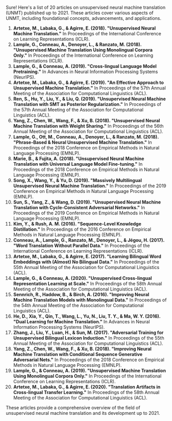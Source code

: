 Sure! Here's a list of 20 articles on unsupervised neural machine translation (UNMT) published up to 2021. These articles cover various aspects of UNMT, including foundational concepts, advancements, and applications.

1. **Artetxe, M., Labaka, G., & Agirre, E. (2018). "Unsupervised Neural Machine Translation."** In Proceedings of the International Conference on Learning Representations (ICLR).
2. **Lample, G., Conneau, A., Denoyer, L., & Ranzato, M. (2018). "Unsupervised Machine Translation Using Monolingual Corpora Only."** In Proceedings of the International Conference on Learning Representations (ICLR).
3. **Lample, G., & Conneau, A. (2019). "Cross-lingual Language Model Pretraining."** In Advances in Neural Information Processing Systems (NeurIPS).
4. **Artetxe, M., Labaka, G., & Agirre, E. (2019). "An Effective Approach to Unsupervised Machine Translation."** In Proceedings of the 57th Annual Meeting of the Association for Computational Linguistics (ACL).
5. **Ren, S., Hu, Y., Liu, Y., & Liu, Q. (2019). "Unsupervised Neural Machine Translation with SMT as Posterior Regularization."** In Proceedings of the 57th Annual Meeting of the Association for Computational Linguistics (ACL).
6. **Yang, Z., Chen, W., Wang, F., & Xu, B. (2018). "Unsupervised Neural Machine Translation with Weight Sharing."** In Proceedings of the 56th Annual Meeting of the Association for Computational Linguistics (ACL).
7. **Lample, G., Ott, M., Conneau, A., Denoyer, L., & Ranzato, M. (2018). "Phrase-Based & Neural Unsupervised Machine Translation."** In Proceedings of the 2018 Conference on Empirical Methods in Natural Language Processing (EMNLP).
8. **Marie, B., & Fujita, A. (2018). "Unsupervised Neural Machine Translation with Universal Language Model Fine-tuning."** In Proceedings of the 2018 Conference on Empirical Methods in Natural Language Processing (EMNLP).
9. **Song, X., Wang, Y., & Yu, D. (2019). "Massively Multilingual Unsupervised Neural Machine Translation."** In Proceedings of the 2019 Conference on Empirical Methods in Natural Language Processing (EMNLP).
10. **Sun, S., Yang, Z., & Wang, D. (2019). "Unsupervised Neural Machine Translation with Cycle-Consistent Adversarial Networks."** In Proceedings of the 2019 Conference on Empirical Methods in Natural Language Processing (EMNLP).
11. **Kim, Y., & Rush, A. M. (2016). "Sequence-Level Knowledge Distillation."** In Proceedings of the 2016 Conference on Empirical Methods in Natural Language Processing (EMNLP).
12. **Conneau, A., Lample, G., Ranzato, M., Denoyer, L., & Jégou, H. (2017). "Word Translation Without Parallel Data."** In Proceedings of the International Conference on Learning Representations (ICLR).
13. **Artetxe, M., Labaka, G., & Agirre, E. (2017). "Learning Bilingual Word Embeddings with (Almost) No Bilingual Data."** In Proceedings of the 55th Annual Meeting of the Association for Computational Linguistics (ACL).
14. **Lample, G., & Conneau, A. (2020). "Unsupervised Cross-lingual Representation Learning at Scale."** In Proceedings of the 58th Annual Meeting of the Association for Computational Linguistics (ACL).
15. **Sennrich, R., Haddow, B., & Birch, A. (2016). "Improving Neural Machine Translation Models with Monolingual Data."** In Proceedings of the 54th Annual Meeting of the Association for Computational Linguistics (ACL).
16. **He, D., Xia, Y., Qin, T., Wang, L., Yu, N., Liu, T. Y., & Ma, W. Y. (2016). "Dual Learning for Machine Translation."** In Advances in Neural Information Processing Systems (NeurIPS).
17. **Zhang, J., Liu, Y., Luan, H., & Sun, M. (2017). "Adversarial Training for Unsupervised Bilingual Lexicon Induction."** In Proceedings of the 55th Annual Meeting of the Association for Computational Linguistics (ACL).
18. **Yang, Z., Chen, W., Wang, F., & Xu, B. (2018). "Improving Neural Machine Translation with Conditional Sequence Generative Adversarial Nets."** In Proceedings of the 2018 Conference on Empirical Methods in Natural Language Processing (EMNLP).
19. **Lample, G., & Conneau, A. (2019). "Unsupervised Machine Translation Using Monolingual Corpora Only."** In Proceedings of the International Conference on Learning Representations (ICLR).
20. **Artetxe, M., Labaka, G., & Agirre, E. (2020). "Translation Artifacts in Cross-lingual Transfer Learning."** In Proceedings of the 58th Annual Meeting of the Association for Computational Linguistics (ACL).

These articles provide a comprehensive overview of the field of unsupervised neural machine translation and its development up to 2021.
